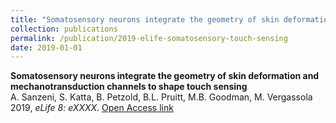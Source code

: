 ```yaml
---
title: "Somatosensory neurons integrate the geometry of skin deformation and mechanotransduction channels to shape touch sensing"
collection: publications
permalink: /publication/2019-elife-somatosensory-touch-sensing
date: 2019-01-01
---
```


**Somatosensory neurons integrate the geometry of skin deformation and mechanotransduction channels to shape touch sensing**  
A. Sanzeni, S. Katta, B. Petzold, B.L. Pruitt, M.B. Goodman, M. Vergassola  
2019, *eLife 8: eXXXX*. [Open Access link](https://doi.org/10.7554/eLife.XXXX)  
